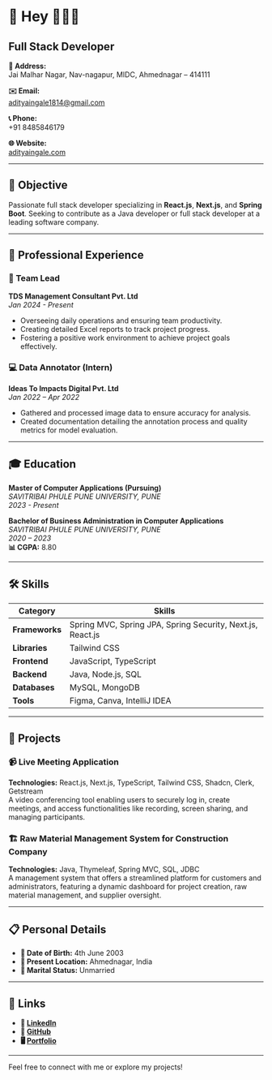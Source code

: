 # 🌟 Hey 🙋🏻‍♂

## Full Stack Developer

**📍 Address:**  
Jai Malhar Nagar, Nav-nagapur, MIDC, Ahmednagar – 414111  

**✉️ Email:**  
[adityaingale1814@gmail.com](mailto:adityaingale1814@gmail.com)  

**📞 Phone:**  
+91 8485846179  

**🌐 Website:**  
[adityaingale.com](https://adityaingale.com)

---

## 🎯 Objective

Passionate full stack developer specializing in **React.js**, **Next.js**, and **Spring Boot**. Seeking to contribute as a Java developer or full stack developer at a leading software company.

---

## 💼 Professional Experience

### 👔 Team Lead  
**TDS Management Consultant Pvt. Ltd**  
*Jan 2024 - Present*  
- Overseeing daily operations and ensuring team productivity.
- Creating detailed Excel reports to track project progress.
- Fostering a positive work environment to achieve project goals effectively.

### 💻 Data Annotator (Intern)  
**Ideas To Impacts Digital Pvt. Ltd**  
*Jan 2022 – Apr 2022*  
- Gathered and processed image data to ensure accuracy for analysis.
- Created documentation detailing the annotation process and quality metrics for model evaluation.

---

## 🎓 Education

**Master of Computer Applications (Pursuing)**  
*SAVITRIBAI PHULE PUNE UNIVERSITY, PUNE*  
*2023 - Present*

**Bachelor of Business Administration in Computer Applications**  
*SAVITRIBAI PHULE PUNE UNIVERSITY, PUNE*  
*2020 – 2023*  
**📊 CGPA:** 8.80

---

## 🛠️ Skills

| Category     | Skills                                       |
|--------------|----------------------------------------------|
| **Frameworks** | Spring MVC, Spring JPA, Spring Security, Next.js, React.js |
| **Libraries**  | Tailwind CSS                               |
| **Frontend**   | JavaScript, TypeScript                     |
| **Backend**    | Java, Node.js, SQL                         |
| **Databases**  | MySQL, MongoDB                             |
| **Tools**      | Figma, Canva, IntelliJ IDEA                |

---

## 🚀 Projects

### 📹 Live Meeting Application
**Technologies:** React.js, Next.js, TypeScript, Tailwind CSS, Shadcn, Clerk, Getstream  
A video conferencing tool enabling users to securely log in, create meetings, and access functionalities like recording, screen sharing, and managing participants.

### 🏗️ Raw Material Management System for Construction Company
**Technologies:** Java, Thymeleaf, Spring MVC, SQL, JDBC  
A management system that offers a streamlined platform for customers and administrators, featuring a dynamic dashboard for project creation, raw material management, and supplier oversight.

---

## 📋 Personal Details

- **🎂 Date of Birth:** 4th June 2003
- **📍 Present Location:** Ahmednagar, India
- **💍 Marital Status:** Unmarried

---

## 🔗 Links

- **🔗 [LinkedIn](https://www.linkedin.com/in/adityaingale)**  
- **🐙 [GitHub](https://github.com/adityaiam)**  
- **🖥️ [Portfolio](https://adityaingale.com)**  

---

Feel free to connect with me or explore my projects!
